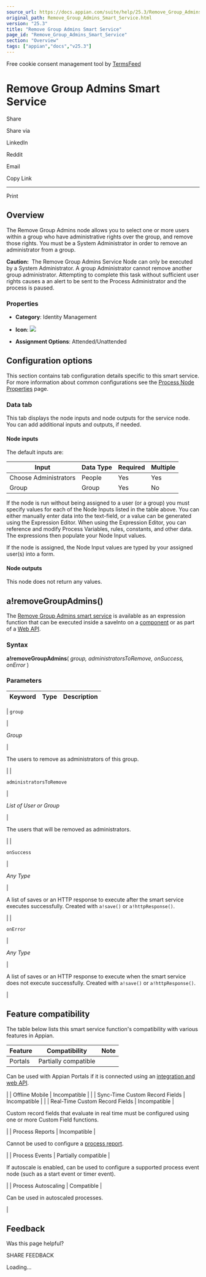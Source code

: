 ```yaml
---
source_url: https://docs.appian.com/suite/help/25.3/Remove_Group_Admins_Smart_Service.html
original_path: Remove_Group_Admins_Smart_Service.html
version: "25.3"
title: "Remove Group Admins Smart Service"
page_id: "Remove_Group_Admins_Smart_Service"
section: "Overview"
tags: ["appian","docs","v25.3"]
---
```



Free cookie consent management tool by [TermsFeed](https://www.termsfeed.com/)

# Remove Group Admins Smart Service

Share

Share via

LinkedIn

Reddit

Email

Copy Link

* * *

Print

## Overview

The Remove Group Admins node allows you to select one or more users within a group who have administrative rights over the group, and remove those rights. You must be a System Administrator in order to remove an administrator from a group.

**Caution:**  The Remove Group Admins Service Node can only be executed by a System Administrator. A group Administrator cannot remove another group administrator. Attempting to complete this task without sufficient user rights causes a an alert to be sent to the Process Administrator and the process is paused.

### Properties

-   **Category**: Identity Management

-   **Icon**: ![](images/Smart_Service_Icons/Remove_Group_Members.png)

-   **Assignment Options**: Attended/Unattended

## Configuration options

This section contains tab configuration details specific to this smart service. For more information about common configurations see the [Process Node Properties](Process_Node_and_Smart_Service_Properties.html) page.

### Data tab

This tab displays the node inputs and node outputs for the service node. You can add additional inputs and outputs, if needed.

#### Node inputs

The default inputs are:

| Input | Data Type | Required | Multiple |
| --- | --- | --- | --- |
| Choose Administrators | People | Yes | Yes |
| Group | Group | Yes | No |

If the node is run without being assigned to a user (or a group) you must specify values for each of the Node Inputs listed in the table above. You can either manually enter data into the text-field, or a value can be generated using the Expression Editor. When using the Expression Editor, you can reference and modify Process Variables, rules, constants, and other data. The expressions then populate your Node Input values.

If the node is assigned, the Node Input values are typed by your assigned user(s) into a form.

#### Node outputs

This node does not return any values.

## a!removeGroupAdmins()

The [Remove Group Admins smart service](#) is available as an expression function that can be executed inside a saveInto on a [component](executing_smart_services.html) or as part of a [Web API](Web_APIs.html).

### Syntax

**a!removeGroupAdmins**( _group, administratorsToRemove, onSuccess, onError_ )

### Parameters

| Keyword | Type | Description |
| --- | --- | --- |
|
`group`

 |

_Group_

 |

The users to remove as administrators of this group.

 |
|

`administratorsToRemove`

 |

_List of User or Group_

 |

The users that will be removed as administrators.

 |
|

`onSuccess`

 |

_Any Type_

 |

A list of saves or an HTTP response to execute after the smart service executes successfully. Created with `a!save()` or `a!httpResponse()`.

 |
|

`onError`

 |

_Any Type_

 |

A list of saves or an HTTP response to execute when the smart service does not execute successfully. Created with `a!save()` or `a!httpResponse()`.

 |

## Feature compatibility

The table below lists this smart service function's compatibility with various features in Appian.

| Feature | Compatibility | Note |
| --- | --- | --- |
| Portals | Partially compatible |
Can be used with Appian Portals if it is connected using an [integration and web API](portals-design.html#using-partially-compatible-functions-and-objects-in-a-portal).

 |
| Offline Mobile | Incompatible |  |
| Sync-Time Custom Record Fields | Incompatible |  |
| Real-Time Custom Record Fields | Incompatible |

Custom record fields that evaluate in real time must be configured using one or more Custom Field functions.

 |
| Process Reports | Incompatible |

Cannot be used to configure a [process report](Process_Reports.html).

 |
| Process Events | Partially compatible |

If autoscale is enabled, can be used to configure a supported process event node (such as a start event or timer event).

 |
| Process Autoscaling | Compatible |

Can be used in autoscaled processes.

 |

## Feedback

Was this page helpful?

SHARE FEEDBACK

Loading...
